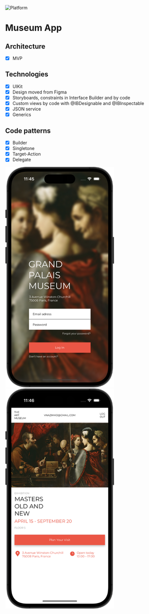 ![Platform][platform-image]

# Museum App

## Architecture
- [x] MVP 

## Technologies
- [x] UIKit
- [x] Design moved from Figma
- [x] Storyboards, constraints in Interface Builder and by code
- [x] Custom views by code with @IBDesignable and @IBInspectable
- [x] JSON service
- [x] Generics

## Code patterns
- [x] Builder
- [x] Singletone
- [x] Target-Action
- [x] Delegate

<img src="Screenshots/LogInScreen.png" alt="drawing" width="350"/> <img src="Screenshots/MainScreen.png" alt="drawing" width="350"/>

<!-- URL's -->
[platform-image]: https://img.shields.io/badge/Platform-iOS-green.svg